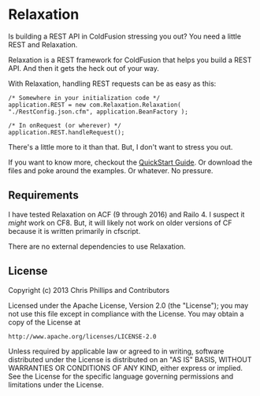 Relaxation
=====

Is building a REST API in ColdFusion stressing you out? You need a little REST and Relaxation.

Relaxation is a REST framework for ColdFusion that helps you build a REST API. And then it gets the heck out of your way.

With Relaxation, handling REST requests can be as easy as this:

	/* Somewhere in your initialization code */
	application.REST = new com.Relaxation.Relaxation( "./RestConfig.json.cfm", application.BeanFactory );
	
	/* In onRequest (or wherever) */
	application.REST.handleRequest();

There's a little more to it than that. But, I don't want to stress you out. 

If you want to know more, checkout the [QuickStart Guide](https://github.com/cfchris/Relaxation/wiki/QuickStart-Guide). Or download the files and poke around the examples. Or whatever. No pressure.

## Requirements

I have tested Relaxation on ACF (9 through 2016) and Railo 4. I suspect it _might_ work on CF8. But, it will likely not work on older versions of CF because it is written primarily in cfscript.

There are no external dependencies to use Relaxation.

## License

Copyright (c) 2013 Chris Phillips and Contributors

Licensed under the Apache License, Version 2.0 (the "License");
you may not use this file except in compliance with the License.
You may obtain a copy of the License at

    http://www.apache.org/licenses/LICENSE-2.0

Unless required by applicable law or agreed to in writing, software
distributed under the License is distributed on an "AS IS" BASIS,
WITHOUT WARRANTIES OR CONDITIONS OF ANY KIND, either express or implied.
See the License for the specific language governing permissions and
limitations under the License.
